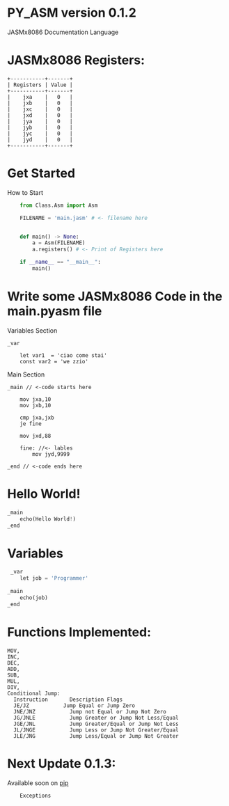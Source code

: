 # PY_ASM version 0.1.2

JASMx8086 Documentation Language

# JASMx8086 Registers:

    +-----------+-------+
    | Registers | Value |
    +-----------+-------+
    |    jxa    |   0   |
    |    jxb    |   0   |
    |    jxc    |   0   |
    |    jxd    |   0   |
    |    jya    |   0   |
    |    jyb    |   0   |
    |    jyc    |   0   |
    |    jyd    |   0   |
    +-----------+-------+
    
    
# Get Started
  How to Start
```python   
    from Class.Asm import Asm

    FILENAME = 'main.jasm' # <- filename here


    def main() -> None:
        a = Asm(FILENAME)
        a.registers() # <- Print of Registers here

    if __name__ == "__main__":
        main()
``` 
# Write some JASMx8086 Code in the main.pyasm file

Variables Section

```assembly
_var 

    let var1  = 'ciao come stai'
    const var2 = 'we zzio'
```
    
Main Section 

```assembly
_main // <-code starts here

    mov jxa,10
    mov jxb,10

    cmp jxa,jxb
    je fine

    mov jxd,88

    fine: //<- lables
        mov jyd,9999

_end // <-code ends here

```

# Hello World!
```python
_main
    echo(Hello World!)
_end
```

# Variables
```python
 _var 
    let job = 'Programmer'
    
_main
    echo(job)
_end
```

# Functions Implemented:
    MOV,
    INC,
    DEC,
    ADD,
    SUB,
    MUL,
    DIV,
    Conditional Jump:
      Instruction	    Description	Flags
      JE/JZ	          Jump Equal or Jump Zero	
      JNE/JNZ	        Jump not Equal or Jump Not Zero	
      JG/JNLE	        Jump Greater or Jump Not Less/Equal	
      JGE/JNL	        Jump Greater/Equal or Jump Not Less	
      JL/JNGE	        Jump Less or Jump Not Greater/Equal
      JLE/JNG	        Jump Less/Equal or Jump Not Greater


# Next Update 0.1.3:
Available soon on [pip](https://pip.pypa.io/en/stable/)  

```    
    Exceptions
```
  
  
  
